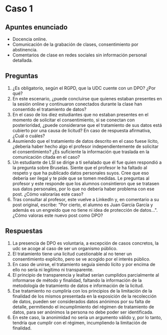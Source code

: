# Caso 1
## Apuntes enunciado

- Docencia online.
- Comunicación de la grabación de clases, consentimiento por abstinencia.
- Comentarios de clase en redes sociales sin información personal detallada.
## Preguntas
1. ¿Es obligatorio, según el RGPD, que la UDC cuente con un DPO? ¿Por qué?
2. En este escenario, ¿puede concluirse que quienes estaban presentes en la sesión online y continuaron conectados durante la clase han consentido el tratamiento de datos?
3. En el caso de los diez estudiantes que no estaban presentes en el momento de solicitar el consentimiento, si se conectan con posterioridad, ¿puede considerarse que el tratamiento de sus datos está cubierto por una causa de licitud? En caso de respuesta afirmativa, ¿Cuál o cuáles?
4. Asumiendo que el tratamiento de datos descrito en el caso fuese lícito, ¿debería haber hecho algo el profesor independientemente de solicitar el consentimiento? ¿Es suficiente la información que traslada en la comunicación citada en el caso?
5. Un estudiante de LSI se dirige a ti señalado que él fue quien respondió a la pregunta sobre Bruselas. Siente que el profesor le ha faltado al respeto y que ha publicado datos personales suyos. Cree que eso debería ser ilegal y te pide que se tomen medidas. Le preguntas al profesor y este responde que los alumnos consintieron que se tratasen sus datos personales, por lo que no debería haber problema con ese post. ¿Cómo valorarías este caso?
6. Tras consultar al profesor, este vuelve a LinkedIn y, en comentario a su post original, escribe: "Por cierto, el alumno es Juan García García y además es un engreído que no tiene ni idea de protección de datos…". ¿Cómo valoras este nuevo post como DPO?
## Respuestas
1. La presencia de DPO es voluntaria, a excepción de casos concretos, la udc se acoge al caso de ser un organismo público.
2. El tratamiento tiene una licitud cuestionable al no tener un consentimiento explícito, pero se ve acogido por el interés público.
3. En caso de unirse, el tratamiento seguía siendo lícito y por encima de ello no sería ni legítimo ni transparente.
4. El principio de transparencia y lealtad serían cumplidos parcialmente al informarse de método y finalidad, faltando la información de la metodología de tratamiento de datos e información de la licitud.
5. Ese tratamiento no cumpliría con los principios de la limitación de la finalidad de los mismos presentada en la exposición de la recolección de datos, pueden ser considerados datos anónimos por su falta de detalle, permitiendo el incumplimiento del régimen de tratamiento de datos, para ser anónimos la persona no debe poder ser identificada.
6. En este caso, la anonimidad no sería un argumento válido y, por lo tanto, tendría que cumplir con el régimen, incumpliendo la limitación de finalidad.